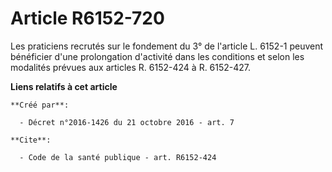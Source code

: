 # Article R6152-720

Les praticiens recrutés sur le fondement du 3° de l'article L. 6152-1 peuvent bénéficier d'une prolongation d'activité dans
les conditions et selon les modalités prévues aux articles R. 6152-424 à R. 6152-427.

**Liens relatifs à cet article**

	**Créé par**:

	  - Décret n°2016-1426 du 21 octobre 2016 - art. 7

	**Cite**:

	  - Code de la santé publique - art. R6152-424
